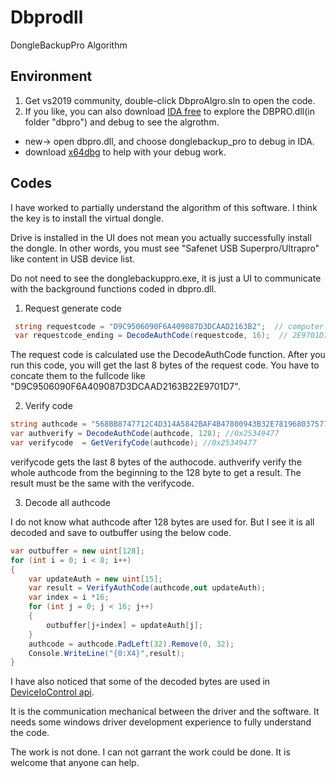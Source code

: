 # Dbprodll
DongleBackupPro Algorithm 

## Environment

1. Get vs2019 community, double-click DbproAlgro.sln to open the code.
2. If you like, you can also download [IDA free](https://hex-rays.com/ida-free) to explore the DBPRO.dll(in folder "dbpro") and debug to see the algrothm.
- new-> open dbpro.dll, and choose donglebackup_pro to debug in IDA.
- download [x64dbg](https://sourceforge.net/projects/x64dbg/files/snapshots/) to help with your debug work.

## Codes

I have worked to partially understand the algorithm of this software. I think the key is to install the virtual dongle.

Drive is installed in the UI does not mean you actually successfully install the dongle. In other words, 
you must see "Safenet USB Superpro/Ultrapro" like content in USB device list.

Do not need to see the donglebackuppro.exe, it is just a UI to communicate with the background functions coded in dbpro.dll.

1. Request generate code 

```c#
 string requestcode = "D9C9506090F6A409087D3DCAAD2163B2";  // computer based label
 var requestcode_ending = DecodeAuthCode(requestcode, 16);  // 2E9701D7
```
The request code is calculated use the DecodeAuthCode function. After you run this code, you will get the last 8 bytes of the request code. 
You have to concate them to the fullcode like "D9C9506090F6A409087D3DCAAD2163B22E9701D7".

2. Verify code
```c#
string authcode = "568BB8747712C4D314A5842BAF4B47800943B32E781968037577CE6209FA2721776A95B7EFF0B1711866877C215B3C4DAC72020816F60892A778CD7120A8D0FE457AA054335FFBFD4AD1564D5ACCCCFEF9D94E01BA45861783E4ACBE741407B9208CBB23037D41B67CF9DDB81C8D59DB76EA6426928F09E1DE601B093D7AF75B77943425";
var authverify = DecodeAuthCode(authcode, 128); //0x25349477
var verifycode  = GetVerifyCode(authcode); //0x25349477
```
verifycode gets the last 8 bytes of the authocode. authverify verify the whole authcode from the beginning to the 128 byte to get a result.
The result must be the same with the verifycode.

3. Decode all authcode

I do not know what authcode after 128 bytes are used for. But I see it is all decoded and save to outbuffer using the below code.

```c#
var outbuffer = new uint[128];
for (int i = 0; i < 8; i++)
{
    var updateAuth = new uint[15];
    var result = VerifyAuthCode(authcode,out updateAuth);
    var index = i *16;
    for (int j = 0; j < 16; j++)
    {
        outbuffer[j+index] = updateAuth[j];
    }
    authcode = authcode.PadLeft(32).Remove(0, 32);
    Console.WriteLine("{0:X4}",result);
}
```

I have also noticed that some of the decoded bytes are used in [DeviceIoControl api](https://docs.microsoft.com/en-us/windows/win32/api/ioapiset/nf-ioapiset-deviceiocontrol).

It is the communication mechanical between the driver and the software. It needs some windows driver development experience to fully understand the code. 

The work is not done. I can not garrant the work could be done. It is welcome that anyone can help.
